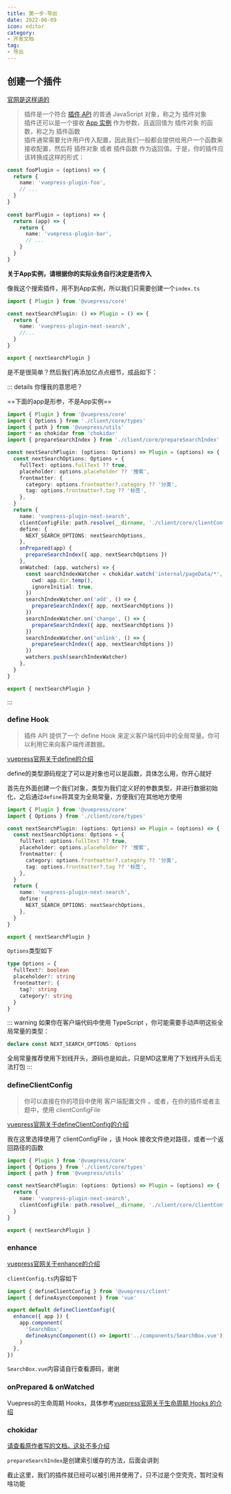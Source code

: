 ```yaml
---
title: 第一步-导出
date: 2022-06-09
icon: editor
category:
- 开发文档
tag:
- 导出
---
```


<!-- more -->

## 创建一个插件

[官网是这样讲的](https://v2.vuepress.vuejs.org/zh/advanced/plugin.html#%E5%88%9B%E5%BB%BA%E4%B8%80%E4%B8%AA%E6%8F%92%E4%BB%B6)

> 插件是一个符合 [插件 API](https://v2.vuepress.vuejs.org/zh/reference/plugin-api.html) 的普通 JavaScript 对象，称之为 插件对象\
> 插件还可以是一个接收 [App 实例](https://v2.vuepress.vuejs.org/zh/reference/node-api.html#app) 作为参数，且返回值为 插件对象 的函数，称之为 插件函数\
> 插件通常需要允许用户传入配置，因此我们一般都会提供给用户一个函数来接收配置，然后将 插件对象 或者 插件函数 作为返回值。于是，你的插件应该转换成这样的形式：

```ts
const fooPlugin = (options) => {
  return {
    name: 'vuepress-plugin-foo',
    // ...
  }
}
    
const barPlugin = (options) => {
  return (app) => {
    return {
      name: 'vuepress-plugin-bar',
      // ...
    }
  }
}
```

**关于App实例，请根据你的实际业务自行决定是否传入**

像我这个搜索插件，用不到App实例，所以我们只需要创建一个`index.ts`

```ts
import { Plugin } from '@vuepress/core'

const nextSearchPlugin: () => Plugin = () => {
  return {
    name: 'vuepress-plugin-next-search',
    //...
  }
}

export { nextSearchPlugin }
```

是不是很简单？然后我们再添加亿点点细节，成品如下：

::: details 你懂我的意思吧？

==下面的app是形参，不是App实例==

```ts
import { Plugin } from '@vuepress/core'
import { Options } from './client/core/types'
import { path } from '@vuepress/utils'
import * as chokidar from 'chokidar'
import { prepareSearchIndex } from './client/core/prepareSearchIndex'

const nextSearchPlugin: (options: Options) => Plugin = (options) => {
  const nextSearchOptions: Options = {
    fullText: options.fullText ?? true,
    placeholder: options.placeholder ?? '搜索',
    frontmatter: {
      category: options.frontmatter?.category ?? '分类',
      tag: options.frontmatter?.tag ?? '标签',
    },
  }
  return {
    name: 'vuepress-plugin-next-search',
    clientConfigFile: path.resolve(__dirname, './client/core/clientConfig.ts'),
    define: {
      NEXT_SEARCH_OPTIONS: nextSearchOptions,
    },
    onPrepared(app) {
      prepareSearchIndex({ app, nextSearchOptions })
    },
    onWatched: (app, watchers) => {
      const searchIndexWatcher = chokidar.watch('internal/pageData/*', {
        cwd: app.dir.temp(),
        ignoreInitial: true,
      })
      searchIndexWatcher.on('add', () => {
        prepareSearchIndex({ app, nextSearchOptions })
      })
      searchIndexWatcher.on('change', () => {
        prepareSearchIndex({ app, nextSearchOptions })
      })
      searchIndexWatcher.on('unlink', () => {
        prepareSearchIndex({ app, nextSearchOptions })
      })
      watchers.push(searchIndexWatcher)
    },
  }
}

export { nextSearchPlugin }
```
:::

### define Hook

> 插件 API 提供了一个 define Hook 来定义客户端代码中的全局常量。你可以利用它来向客户端传递数据。

[vuepress官网关于define的介绍](https://v2.vuepress.vuejs.org/zh/reference/plugin-api.html#define)

define的类型源码规定了可以是对象也可以是函数，具体怎么用，你开心就好

首先在外面创建一个我们对象，类型为我们定义好的参数类型，并进行数据初始化，之后通过`define`将其变为全局常量，方便我们在其他地方使用

```ts {5-12,15-17}
import { Plugin } from '@vuepress/core'
import { Options } from './client/core/types'

const nextSearchPlugin: (options: Options) => Plugin = (options) => {
  const nextSearchOptions: Options = {
    fullText: options.fullText ?? true,
    placeholder: options.placeholder ?? '搜索',
    frontmatter: {
      category: options.frontmatter?.category ?? '分类',
      tag: options.frontmatter?.tag ?? '标签',
    },
  }
  return {
    name: 'vuepress-plugin-next-search',
    define: {
      NEXT_SEARCH_OPTIONS: nextSearchOptions,
    },
  }
}

export { nextSearchPlugin }
```

`Options`类型如下

```ts
type Options = {
  fullText?: boolean
  placeholder?: string
  frontmatter?: {
    tag?: string
    category?: string
  }
}
```

::: warning
如果你在客户端代码中使用 TypeScript ，你可能需要手动声明这些全局常量的类型：
```ts
declare const NEXT_SEARCH_OPTIONS: Options
```
全局常量推荐使用下划线开头，源码也是如此，只是MD这里用了下划线开头后无法打包
:::

### defineClientConfig

> 你可以直接在你的项目中使用 客户端配置文件 。或者，在你的插件或者主题中，使用 clientConfigFile

[vuepress官网关于defineClientConfig的介绍](https://v2.vuepress.vuejs.org/zh/advanced/cookbook/usage-of-client-config.html)

我在这里选择使用了 clientConfigFile ，该 Hook 接收文件绝对路径，或者一个返回路径的函数

```ts {8}
import { Plugin } from '@vuepress/core'
import { Options } from './client/core/types'
import { path } from '@vuepress/utils'

const nextSearchPlugin: (options: Options) => Plugin = (options) => {
  return {
    name: 'vuepress-plugin-next-search',
    clientConfigFile: path.resolve(__dirname, './client/core/clientConfig.ts'),
  }
}

export { nextSearchPlugin }
```

### enhance

[vuepress官网关于enhance的介绍](https://v2.vuepress.vuejs.org/zh/advanced/cookbook/usage-of-client-config.html#enhance)

`clientConfig.ts`内容如下

```ts
import { defineClientConfig } from '@vuepress/client'
import { defineAsyncComponent } from 'vue'

export default defineClientConfig({
  enhance({ app }) {
    app.component(
      'SearchBox',
      defineAsyncComponent(() => import('../components/SearchBox.vue'))
    )
  },
})
```

`SearchBox.vue`内容请自行查看源码，谢谢

### onPrepared & onWatched

Vuepress的生命周期 Hooks，具体参考[vuepress官网关于生命周期 Hooks 的介绍](https://v2.vuepress.vuejs.org/zh/reference/plugin-api.html#%E7%94%9F%E5%91%BD%E5%91%A8%E6%9C%9F-hooks)

### chokidar

[请查看原作者写的文档，这处不多介绍](https://github.com/paulmillr/chokidar)

`prepareSearchIndex`是创建索引缓存的方法，后面会讲到

截止这里，我们的插件就已经可以被引用并使用了，只不过是个空壳壳，暂时没有啥功能


